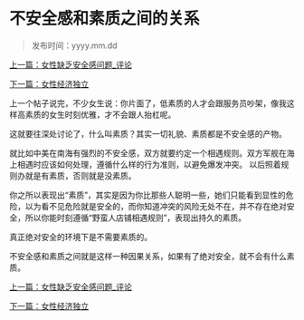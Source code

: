 # 不安全感和素质之间的关系

> 发布时间：yyyy.mm.dd

[上一篇：女性缺乏安全感问题_评论](/marriage/article20)

[下一篇：女性经济独立](/marriage/article22)

上一个帖子说完，不少女生说：你片面了，低素质的人才会跟服务员吵架，像我这样高素质的女生时刻优雅，才不会跟人抬杠呢。  

这就要往深处讨论了，什么叫素质？其实一切礼貌、素质都是不安全感的产物。  

就比如中美在南海有强烈的不安全感，双方就要约定一个相遇规则。双方军舰在海上相遇时应该如何处理，遵循什么样的行为准则，以避免爆发冲突。 以后照着规则办就是有素质，否则就是没素质。  

你之所以表现出“素质”，其实是因为你比那些人聪明一些，她们只能看到显性的危险，以为看不见危险就是安全的，而你知道冲突的风险无处不在，并不存在绝对安全，所以你能时刻遵循“野蛮人店铺相遇规则”，表现出持久的素质。  

真正绝对安全的环境下是不需要素质的。 

不安全感和素质之间就是这样一种因果关系，如果有了绝对安全，就不会有什么素质。

[上一篇：女性缺乏安全感问题_评论](/marriage/article20)

[下一篇：女性经济独立](/marriage/article22)